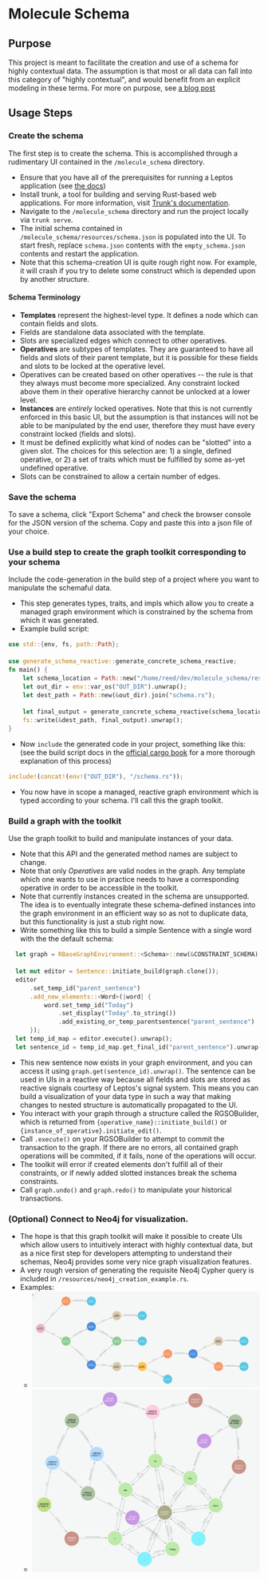 # Molecule Schema
## Purpose
This project is meant to facilitate the creation and use of a schema for highly contextual data. The assumption is that most or all data can fall into this category of "highly contextual", and would benefit from an explicit modeling in these terms.
For more on purpose, see [a blog post](https://blog.equalityofthought.org/posts/2023-12-06-Starting-A-Devlog)

## Usage Steps
### Create the schema
The first step is to create the schema. This is accomplished through a rudimentary UI contained in the `/molecule_schema` directory.
  - Ensure that you have all of the prerequisites for running a Leptos application (see [the docs](https://book.leptos.dev/getting_started/index.html#hello-world-getting-set-up-for-leptos-csr-development))
  - Install trunk, a tool for building and serving Rust-based web applications. For more information, visit [Trunk's documentation](https://trunkrs.dev/).
  - Navigate to the `/molecule_schema` directory and run the project locally via `trunk serve`.
  - The initial schema contained in `/molecule_schema/resources/schema.json` is populated into the UI. To start fresh, replace `schema.json` contents with the `empty_schema.json` contents and restart the application.
  - Note that this schema-creation UI is quite rough right now. For example, it will crash if you try to delete some construct which is depended upon by another structure.
#### Schema Terminology
  - **Templates** represent the highest-level type. It defines a node which can contain fields and slots.
  - Fields are standalone data associated with the template.
  - Slots are specialized edges which connect to other operatives.
  - **Operatives** are subtypes of templates. They are guaranteed to have all fields and slots of their parent template, but it is possible for these fields and slots to be locked at the operative level.
  - Operatives can be created based on other operatives -- the rule is that they always must become more specialized. Any constraint locked above them in their operative hierarchy cannot be unlocked at a lower level.
  - **Instances** are *entirely* locked operatives. Note that this is not currently enforced in this basic UI, but the assumption is that instances will not be able to be manipulated by the end user, therefore they must have every constraint locked (fields and slots).
  - It must be defined explicitly what kind of nodes can be "slotted" into a given slot. The choices for this selection are: 1) a single, defined operative, or 2) a set of traits which must be fulfilled by some as-yet undefined operative.
  - Slots can be constrained to allow a certain number of edges.

### Save the schema
To save a schema, click "Export Schema" and check the browser console for the JSON version of the schema. Copy and paste this into a json file of your choice.

### Use a build step to create the graph toolkit corresponding to your schema
Include the code-generation in the build step of a project where you want to manipulate the schemaful data.
  - This step generates types, traits, and impls which allow you to create a managed graph environment which is constrained by the schema from which it was generated.  
  - Example build script:
  ```Rust
  use std::{env, fs, path::Path};

  use generate_schema_reactive::generate_concrete_schema_reactive;
  fn main() {
      let schema_location = Path::new("/home/reed/dev/molecule_schema/resources/schema.json");
      let out_dir = env::var_os("OUT_DIR").unwrap();
      let dest_path = Path::new(&out_dir).join("schema.rs");

      let final_output = generate_concrete_schema_reactive(schema_location);
      fs::write(&dest_path, final_output).unwrap();
  }
  ```
  - Now `include` the generated code in your project, something like this: (see the build script docs in the [official cargo book](https://doc.rust-lang.org/cargo/reference/build-script-examples.html#code-generation) for a more thorough explanation of this process)
  ```Rust
  include!(concat!(env!("OUT_DIR"), "/schema.rs"));
  ```
  - You now have in scope a managed, reactive graph environment which is typed according to your schema. I'll call this the graph toolkit.

### Build a graph with the toolkit
Use the graph toolkit to build and manipulate instances of your data.
  - Note that this API and the generated method names are subject to change.
  - Note that only *Operatives* are valid nodes in the graph. Any template which one wants to use in practice needs to have a corresponding operative in order to be accessible in the toolkit.
  - Note that currently instances created in the schema are unsupported. The idea is to eventually integrate these schema-defined instances into the graph environment in an efficient way so as not to duplicate data, but this functionality is just a stub right now.
  - Write something like this to build a simple Sentence with a single word with the the default schema:
  ```Rust
    let graph = RBaseGraphEnvironment::<Schema>::new(&CONSTRAINT_SCHEMA);

    let mut editor = Sentence::initiate_build(graph.clone());
    editor
        .set_temp_id("parent_sentence")
        .add_new_elements::<Word>(|word| {
            word.set_temp_id("Today")
                .set_display("Today".to_string())
                .add_existing_or_temp_parentsentence("parent_sentence")
        });
    let temp_id_map = editor.execute().unwrap();
    let sentence_id = temp_id_map.get_final_id("parent_sentence").unwrap();

  ```
  - This new sentence now exists in your graph environment, and you can access it using `graph.get(sentence_id).unwrap()`. The sentence can be used in UIs in a reactive way because all fields and slots are stored as reactive signals courtesy of Leptos's signal system. This means you can build a visualization of your data type in such a way that making changes to nested structure is automatically propagated to the UI.
  - You interact with your graph through a structure called the RGSOBuilder, which is returned from `{operative_name}::initiate_build()` or `{instance_of_operative}.initiate_edit()`.
  - Call `.execute()` on your RGSOBuilder to attempt to commit the transaction to the graph. If there are no errors, all contained graph operations will be commited, if it fails, none of the operations will occur.
  - The toolkit will error if created elements don't fulfill all of their constraints, or if newly added slotted instances break the schema constraints.
  - Call `graph.undo()` and `graph.redo()` to manipulate your historical transactions.
### (Optional) Connect to Neo4j for visualization.
  - The hope is that this graph toolkit will make it possible to create UIs which allow users to intuitively interact with highly contextual data, but as a nice first step for developers attempting to understand their schemas, Neo4j provides some very nice graph visualization features.
  - A very rough version of generating the requisite Neo4j Cypher query is included in `/resources/neo4j_creation_example.rs`.
  - Examples:
    - ![With sentence structure shown](/resources/semantic_structure.png)
    - ![Without sentence structure shown](/resources/all_structure.png)
